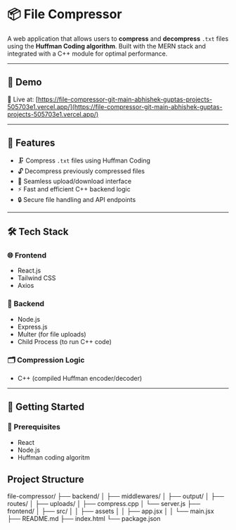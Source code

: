 # 📦 File Compressor

A web application that allows users to **compress** and **decompress** `.txt` files using the **Huffman Coding algorithm**. Built with the MERN stack and integrated with a C++ module for optimal performance.

---

## 🔗 Demo

🚀 Live at: [https://file-compressor-git-main-abhishek-guptas-projects-505703e1.vercel.app/](https://file-compressor-git-main-abhishek-guptas-projects-505703e1.vercel.app/)

---

## 📌 Features

- 🗜️ Compress `.txt` files using Huffman Coding
- 🔓 Decompress previously compressed files
- 🔁 Seamless upload/download interface
- ⚡ Fast and efficient C++ backend logic
- 🔒 Secure file handling and API endpoints

---

## 🛠️ Tech Stack

### 🌐 Frontend
- React.js
- Tailwind CSS
- Axios

### 🧠 Backend
- Node.js
- Express.js
- Multer (for file uploads)
- Child Process (to run C++ code)


### 🗂️ Compression Logic
- C++ (compiled Huffman encoder/decoder)

---

## 🚀 Getting Started

### 🔧 Prerequisites

- React
- Node.js
- Huffman coding algoritm

## Project Structure

file-compressor/
├── backend/
│   ├── middlewares/
│   ├── output/
│   ├── routes/
│   ├── uploads/
│   ├── compress.cpp
│   └── server.js
├── frontend/
│   ├── src/
│   │   ├── assets
│   │   ├── app.jsx
│   │   └── main.jsx
├── README.md
├── index.html
└── package.json

